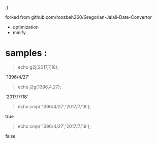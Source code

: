 

;)

forked from github.com/roozbeh360/Gregorian-Jalali-Date-Convertor

* optimization
* minify

# samples :

> echo g2j(2017,7,18);

'1396/4/27'

>

> echo j2g(1396,4,27);

'2017/7/18'



> echo cmp('1396/4/27','2017/7/18');

true



> echo cmp('1396/4/27','2017/7/19');

false



